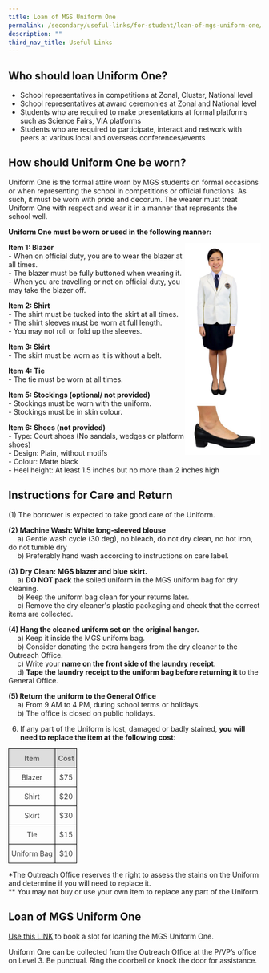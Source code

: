 ```yaml
---
title: Loan of MGS Uniform One
permalink: /secondary/useful-links/for-student/loan-of-mgs-uniform-one/
description: ""
third_nav_title: Useful Links
---
```

## Who should loan Uniform One?
*   School representatives in competitions at Zonal, Cluster, National level
*   School representatives at award ceremonies at Zonal and National level
*   Students who are required to make presentations at formal platforms such as Science Fairs, VIA platforms
*   Students who are required to participate, interact and network with peers at various local and overseas conferences/events


## How should Uniform One be worn?
Uniform One is the formal attire worn by MGS students on formal occasions or when representing the school in competitions or official functions. As such, it must be worn with pride and decorum. The wearer must treat Uniform One with respect and wear it in a manner that represents the school well.

**Uniform One must be worn or used in the following manner:**

<img src="/images/Secondary/uniform-one.jpg" style="width:30%" align="right">

**Item 1: Blazer**
<br> - When on official duty, you are to wear the blazer at all times.
<br> - The blazer must be fully buttoned when wearing it. 
<br> - When you are travelling or not on official duty, you may take the blazer off.  


**Item 2: Shirt**
<br> - The shirt must be tucked into the skirt at all times.
<br> - The shirt sleeves must be worn at full length.
<br> - You may not roll or fold up the sleeves.  


**Item 3: Skirt**
<br> - The skirt must be worn as it is without a belt.  
      
    
**Item 4: Tie** 
<br> - The tie must be worn at all times.  
    
**Item 5: Stockings (optional/ not provided)**
<br> - Stockings must be worn with the uniform.
<br> - Stockings must be in skin colour.  
    

**Item 6: Shoes (not provided)**
<br> - Type: Court shoes (No sandals, wedges or platform shoes)
<br> - Design: Plain, without motifs
<br> - Colour: Matte black
<br> - Heel height: At least 1.5 inches but no more than 2 inches high


## Instructions for Care and Return

(1) The borrower is expected to take good care of the Uniform.  


**(2) Machine Wash: White long-sleeved blouse**
<br>  a) Gentle wash cycle (30 deg), no bleach, do not dry clean, no hot iron, do not tumble dry
<br>  b) Preferably hand wash according to instructions on care label.


**(3) Dry Clean: MGS blazer and blue skirt.**
<br>  a) **DO NOT pack** the soiled uniform in the MGS uniform bag for dry cleaning.
<br>  b) Keep the uniform bag clean for your returns later.
<br>  c) Remove the dry cleaner's plastic packaging and check that the correct items are collected.


**(4) Hang the cleaned uniform set on the original hanger.**
<br>  a) Keep it inside the MGS uniform bag.
<br>  b) Consider donating the extra hangers from the dry cleaner to the Outreach Office.
<br>  c) Write your **name on the front side of the laundry receipt**. 
<br>  d) **Tape the laundry receipt to the uniform bag before returning it** to the General Office.


**(5) Return the uniform to the General Office**
<br>  a) From 9 AM to 4 PM, during school terms or holidays. 
<br>  b) The office is closed on public holidays.


6. If any part of the Uniform is lost, damaged or badly stained, **you will need to replace the item at the following cost**:

<style type="text/css">
.tg  {border-collapse:collapse;border-spacing:0;}
.tg td{border-color:black;border-style:solid;border-width:1px;
  overflow:hidden;padding:10px 5px;word-break:normal;}
.tg th{border-color:black;border-style:solid;border-width:1px;font-weight:normal;overflow:hidden;padding:10px 5px;word-break:normal;}
.tg .tg-5hwe{color:#3D3D3D;text-align:center;vertical-align:middle}
.tg .tg-feqv{background-color:#DDD;color:#666;font-weight:bold;text-align:center;vertical-align:middle}
</style>
<table class="tg">
<thead>
  <tr>
    <th class="tg-feqv"><span style="color:#666;background-color:#DDD">Item</span></th>
    <th class="tg-feqv"><span style="color:#666;background-color:#DDD">Cost</span></th>
  </tr>
</thead>
<tbody>
  <tr>
    <td class="tg-5hwe">Blazer</td>
    <td class="tg-5hwe">$75</td>
  </tr>
  <tr>
    <td class="tg-5hwe">Shirt</td>
    <td class="tg-5hwe">$20</td>
  </tr>
  <tr>
    <td class="tg-5hwe">Skirt</td>
    <td class="tg-5hwe">$30</td>
  </tr>
  <tr>
    <td class="tg-5hwe">Tie</td>
    <td class="tg-5hwe">$15</td>
  </tr>
  <tr>
    <td class="tg-5hwe">Uniform Bag</td>
    <td class="tg-5hwe">$10</td>
  </tr>
</tbody>
</table>

*The Outreach Office reserves the right to assess the stains on the Uniform and determine if you will need to replace it.  <br>
** You may not buy or use your own item to replace any part of the Uniform.


## Loan of MGS Uniform One
  
[Use this LINK](https://docs.google.com/forms/d/e/1FAIpQLScu6bQdz1x6gAo8xruDzLvMOLrFg-Nq_Ws3eYHdJhVAWzZ7XA/viewform) to book a slot for loaning the MGS Uniform One.  
  
Uniform One can be collected from the Outreach Office at the P/VP’s office on Level 3. Be punctual. Ring the doorbell or knock the door for assistance.